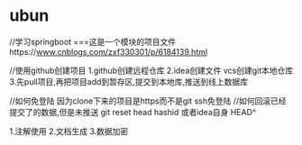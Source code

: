 # ubun<springboot learner>
//学习springboot ===这是一个模块的项目文件https://www.cnblogs.com/zxf330301/p/6184139.html

//使用github创建项目
1.github创建远程仓库
2.idea创建文件 vcs创建git本地仓库
3.先pull项目,再把项目add到暂存区,提交到本地库,推送到线上数据库

//如何免登陆
因为clone下来的项目是https而不是git ssh免登陆
//如何回滚已经提交了的数据,但是未推送
git reset head hashid 或者idea自身 HEAD^

1.注解使用
2.文档生成
3.数据加密